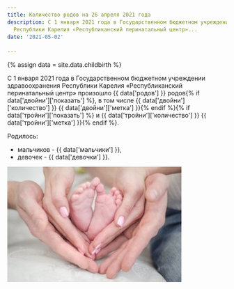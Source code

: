 ```yaml
---
title: Количество родов на 26 апреля 2021 года
description: С 1 января 2021 года в Государственном бюджетном учреждении здравоохранения
  Республики Карелия «Республиканский перинатальный центр»...
date: '2021-05-02'

---
```

{% assign data = site.data.childbirth %}

С 1 января 2021 года в Государственном бюджетном учреждении здравоохранения Республики Карелия «Республиканский перинатальный центр» произошло {{ data['родов'] }} родов{% if data['двойни']['показать'] %}, в том числе {{ data['двойни']['количество'] }} {{ data['двойни']['метка'] }}{% endif %}{% if data['тройни']['показать'] %} и {{ data['тройни']['количество'] }} {{ data['тройни']['метка'] }}{% endif %}.

Родилось:

* мальчиков - {{ data['мальчики'] }},
* девочек - {{ data['девочки'] }}.

![](/uploads/count_rodi.jpg)